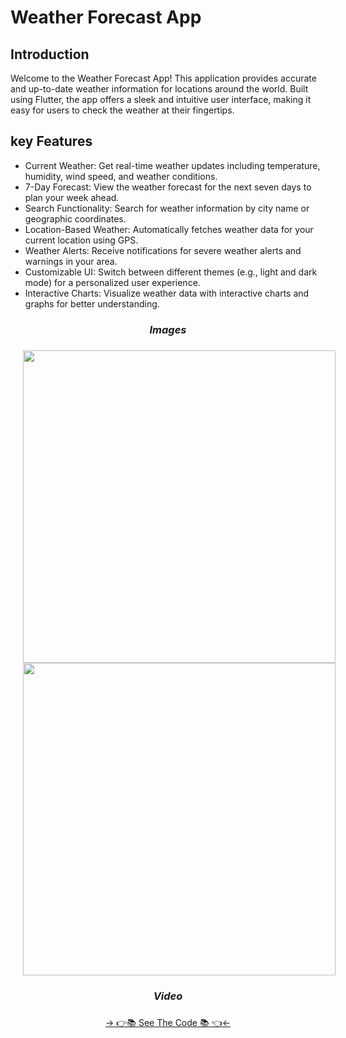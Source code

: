 # Weather Forecast App

## Introduction
Welcome to the Weather Forecast App! This application provides accurate and up-to-date weather information for locations around the world. Built using Flutter, the app offers a sleek and intuitive user interface, making it easy for users to check the weather at their fingertips.

## key Features
* Current Weather: Get real-time weather updates including temperature, humidity, wind speed, and weather conditions.
* 7-Day Forecast: View the weather forecast for the next seven days to plan your week ahead.
* Search Functionality: Search for weather information by city name or geographic coordinates.
* Location-Based Weather: Automatically fetches weather data for your current location using GPS.
* Weather Alerts: Receive notifications for severe weather alerts and warnings in your area.
* Customizable UI: Switch between different themes (e.g., light and dark mode) for a personalized user experience.
* Interactive Charts: Visualize weather data with interactive charts and graphs for better understanding.

### 
<h3 align="center"><i>Images</i></h3>

###

<div align="center">
<img src="https://github.com/MauryaAayush/sky_scrapper/assets/143180849/b659f38d-3b26-4630-ab59-7a5c32557464" height=500px hspace=20>
<img src="https://github.com/MauryaAayush/sky_scrapper/assets/143180849/09a89af3-a275-4a32-a2d3-8f4ae87be85e" height=500px hspace=20>


</div>


###
<h3 align="center"><i>Video</i></h3>
<div align="center">    



  

</div>


###
<div align="center">
<a href="https://github.com/MauryaAayush/sky_scrapper">-> 👉📚 See The Code 📚 👈<-</a>
</div>

